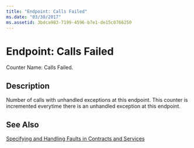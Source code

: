 ```yaml
---
title: "Endpoint: Calls Failed"
ms.date: "03/30/2017"
ms.assetid: 3bdca983-7199-4596-b7e1-de15c0766250
---
```

# Endpoint: Calls Failed
Counter Name: Calls Failed.  
  
## Description  
 Number of calls with unhandled exceptions at this endpoint. This counter is incremented everytime there is an unhandled exception at this endpoint.  
  
## See Also  
 [Specifying and Handling Faults in Contracts and Services](../../../../../docs/framework/wcf/specifying-and-handling-faults-in-contracts-and-services.md)
